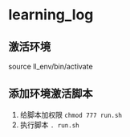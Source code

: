 # learning_log

## 激活环境

source ll_env/bin/activate

## 添加环境激活脚本

1. 给脚本加权限 `chmod 777 run.sh`
2. 执行脚本 `. run.sh`
